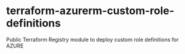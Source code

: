 # terraform-azurerm-custom-role-definitions
Public Terraform Registry module to deploy custom role definitions for AZURE
